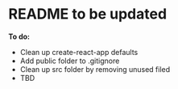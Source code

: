 # README to be updated

**To do:**

- Clean up create-react-app defaults
- Add public folder to .gitignore
- Clean up src folder by removing unused filed
- TBD
